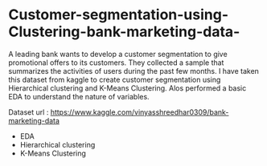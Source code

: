 # Customer-segmentation-using-Clustering-bank-marketing-data-

A leading bank wants to develop a customer segmentation to give promotional offers to its customers. They collected a sample that summarizes the activities of users during the past few months. I have taken this dataset from kaggle to create customer segmentation using Hierarchical clustering and K-Means Clustering. Alos performed a basic EDA to understand the nature of variables.

Dataset url : https://www.kaggle.com/vinyasshreedhar0309/bank-marketing-data

* EDA
* Hierarchical clustering
* K-Means Clustering
